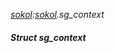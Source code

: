 _[sokol](../../modules/sokol/sokol-module.md):[sokol](../../modules/sokol/sokol-module.md).sg\_context_
##### Struct sg\_context
